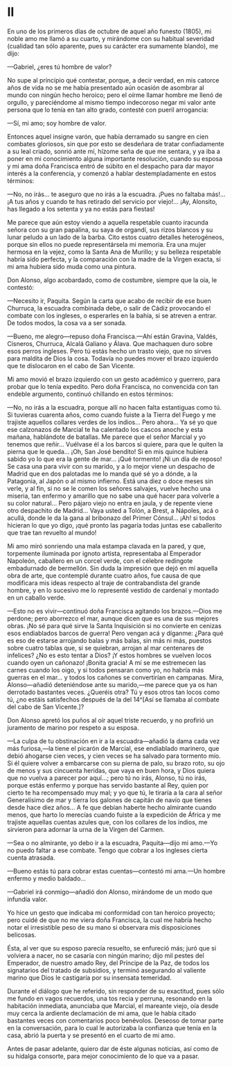 # II

En uno de los primeros días de octubre de aquel año funesto (1805), mi noble
amo me llamó a su cuarto, y mirándome con su habitual severidad (cualidad tan
sólo aparente, pues su carácter era sumamente blando), me dijo:

—Gabriel, ¿eres tú hombre de valor?

No supe al principio qué contestar, porque, a decir verdad, en mis catorce años
de vida no se me había presentado aún ocasión de asombrar al mundo con ningún
hecho heroico; pero el oírme llamar hombre me llenó de orgullo, y pareciéndome
al mismo tiempo indecoroso negar mi valor ante persona que lo tenía en tan alto
grado, contesté con pueril arrogancia:

—Sí, mi amo; soy hombre de valor.

Entonces aquel insigne varón, que había derramado su sangre en cien combates
gloriosos, sin que por esto se desdeñara de tratar confiadamente a su leal
criado, sonrió ante mí, hízome seña de que me sentara, y ya iba a poner en mi
conocimiento alguna importante resolución, cuando su esposa y mi ama doña
Francisca entró de súbito en el despacho para dar mayor interés a la
conferencia, y comenzó a hablar destempladamente en estos términos:

—No, no irás… te aseguro que no irás a la escuadra. ¡Pues no faltaba más!…
¡A tus años y cuando te has retirado del servicio por viejo!… ¡Ay, Alonsito,
has llegado a los setenta y ya no estás para fiestas!

Me parece que aún estoy viendo a aquella respetable cuanto iracunda señora con
su gran papalina, su saya de organdí, sus rizos blancos y su lunar peludo a un
lado de la barba. Cito estos cuatro detalles heterogéneos, porque sin ellos no
puede representársela mi memoria. Era una mujer hermosa en la vejez, como la
Santa Ana de Murillo; y su belleza respetable habría sido perfecta, y la
comparación con la madre de la Virgen exacta, si mi ama hubiera sido muda como
una pintura. 

Don Alonso, algo acobardado, como de costumbre, siempre que la oía, le
contestó: 

—Necesito ir, Paquita. Según la carta que acabo de recibir de ese buen
Churruca, la escuadra combinada debe, o salir de Cádiz provocando el combate
con los ingleses, o esperarles en la bahía, si se atreven a entrar. De todos
modos, la cosa va a ser sonada. 

—Bueno, me alegro—repuso doña Francisca.—Ahí están Gravina, Valdés, Cisneros,
Churruca, Alcalá Galiano y Álava. Que machaquen duro sobre esos perros
ingleses. Pero tú estás hecho un trasto viejo, que no sirves para maldita de
Dios la cosa. Todavía no puedes mover el brazo izquierdo que te dislocaron en
el cabo de San Vicente. 

Mi amo movió el brazo izquierdo con un gesto académico y guerrero, para probar
que lo tenía expedito. Pero doña Francisca, no convencida con tan endeble
argumento, continuó chillando en estos términos: 

—No, no irás a la escuadra, porque allí no hacen falta estantiguas como tú. Si
tuvieras cuarenta años, como cuando fuiste a la Tierra del Fuego y me trajiste
aquellos collares verdes de los indios… Pero ahora… Ya sé yo que ese
calzonazos de Marcial te ha calentado los cascos anoche y esta mañana,
hablándote de batallas. Me parece que el señor Marcial y yo tenemos que
reñir… Vuélvase él a los barcos si quiere, para que le quiten la pierna que
le queda… ¡Oh, San José bendito! Si en mis quince hubiera sabido yo lo que
era la gente de mar… ¡Qué tormento! ¡Ni un día de reposo! Se casa una para
vivir con su marido, y a lo mejor viene un despacho de Madrid que en dos
palotadas me lo manda qué sé yo a dónde, a la Patagonia, al Japón o al mismo
infierno. Está una diez o doce meses sin verle, y al fin, si no se le comen los
señores salvajes, vuelve hecho una miseria, tan enfermo y amarillo que no sabe
una qué hacer para volverle a su color natural… Pero pájaro viejo no entra en
jaula, y de repente viene otro despachito de Madrid… Vaya usted a Tolón,
a Brest, a Nápoles, acá o acullá, donde le da la gana al bribonazo del Primer
Cónsul… ¡Ah! si todos hicieran lo que yo digo, ¡qué pronto las pagaría todas
juntas ese caballerito que trae tan revuelto al mundo!

Mi amo miró sonriendo una mala estampa clavada en la pared, y que, torpemente
iluminada por ignoto artista, representaba al Emperador Napoleón, caballero en
un corcel verde, con el célebre redingote embadurnado de bermellón. Sin duda la
impresión que dejó en mí aquella obra de arte, que contemplé durante cuatro
años, fue causa de que modificara mis ideas respecto al traje de contrabandista
del grande hombre, y en lo sucesivo me lo representé vestido de cardenal
y montado en un caballo verde.

—Esto no es vivir—continuó doña Francisca agitando los brazos.—Dios me
perdone; pero aborrezco el mar, aunque dicen que es una de sus mejores obras.
¡No sé para qué sirve la Santa Inquisición si no convierte en cenizas esos
endiablados barcos de guerra! Pero vengan acá y díganme: ¿Para qué es eso de
estarse arrojando balas y más balas, sin más ni más, puestos sobre cuatro
tablas que, si se quiebran, arrojan al mar centenares de infelices? ¿No es esto
tentar a Dios? ¡Y estos hombres se vuelven locos cuando oyen un cañonazo!
¡Bonita gracia! A mí se me estremecen las carnes cuando los oigo, y si todos
pensaran como yo, no habría más guerras en el mar… y todos los cañones se
convertirían en campanas. Mira, Alonso—añadió deteniéndose ante su marido,—me
parece que ya os han derrotado bastantes veces. ¿Queréis otra? Tú y esos otros
tan locos como tú, ¿no estáis satisfechos después de la del 14^[Así se llamaba
al combate del cabo de San Vicente.]? 

Don Alonso apretó los puños al oír aquel triste recuerdo, y no profirió un
juramento de marino por respeto a su esposa.

—La culpa de tu obstinación en ir a la escuadra—añadió la dama cada vez más
furiosa,—la tiene el picarón de Marcial, ese endiablado marinero, que debió
ahogarse cien veces, y cien veces se ha salvado para tormento mío. Si él quiere
volver a embarcarse con su pierna de palo, su brazo roto, su ojo de menos y sus
cincuenta heridas, que vaya en buen hora, y Dios quiera que no vuelva a parecer
por aquí…; pero tú no irás, Alonso, tú no irás, porque estás enfermo y porque
has servido bastante al Rey, quien por cierto te ha recompensado muy mal; y yo
que tú, le tiraría a la cara al señor Generalísimo de mar y tierra los galones
de capitán de navío que tienes desde hace diez años… A fe que debían haberte
hecho almirante cuando menos, que harto lo merecías cuando fuiste a la
expedición de África y me trajiste aquellas cuentas azules que, con los
collares de los indios, me sirvieron para adornar la urna de la Virgen del
Carmen.

—Sea o no almirante, yo debo ir a la escuadra, Paquita—dijo mi amo.—Yo no
puedo faltar a ese combate. Tengo que cobrar a los ingleses cierta cuenta
atrasada.

—Bueno estás tú para cobrar estas cuentas—contestó mi ama.—Un hombre enfermo
y medio baldado…

—Gabriel irá conmigo—añadió don Alonso, mirándome de un modo que infundía
valor.

Yo hice un gesto que indicaba mi conformidad con tan heroico proyecto; pero
cuidé de que no me viera doña Francisca, la cual me habría hecho notar el
irresistible peso de su mano si observara mis disposiciones belicosas.

Ésta, al ver que su esposo parecía resuelto, se enfureció más; juró que si
volviera a nacer, no se casaría con ningún marino; dijo mil pestes del
Emperador, de nuestro amado Rey, del Príncipe de la Paz, de todos los
signatarios del tratado de subsidios, y terminó asegurando al valiente marino
que Dios le castigaría por su insensata temeridad. 

Durante el diálogo que he referido, sin responder de su exactitud, pues sólo me
fundo en vagos recuerdos, una tos recia y perruna, resonando en la habitación
inmediata, anunciaba que Marcial, el mareante viejo, oía desde muy cerca la
ardiente declamación de mi ama, que le había citado bastantes veces con
comentarios poco benévolos. Deseoso de tomar parte en la conversación, para lo
cual le autorizaba la confianza que tenía en la casa, abrió la puerta y se
presentó en el cuarto de mi amo. 

Antes de pasar adelante, quiero dar de éste algunas noticias, así como de su
hidalga consorte, para mejor conocimiento de lo que va a pasar.
